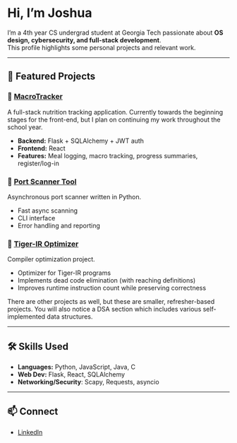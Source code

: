 # Hi, I’m Joshua

I’m a 4th year CS undergrad student at Georgia Tech passionate about **OS design, cybersecurity, and full-stack development**.  
This profile highlights some personal projects and relevant work.

---

## 🚀 Featured Projects

### 🍎 [MacroTracker](https://github.com/jsampson07/Summer2025-Portfolio/tree/main/MacroTracker)
A full-stack nutrition tracking application. Currently towards the beginning stages for the front-end, but I plan on continuing my work throughout the school year. 
- **Backend:** Flask + SQLAlchemy + JWT auth  
- **Frontend:** React
- **Features:** Meal logging, macro tracking, progress summaries, register/log-in

### 🔎 [Port Scanner Tool](https://github.com/jsampson07/Summer2025-Portfolio/tree/main/port-scanner-tool)
Asynchronous port scanner written in Python.  
- Fast async scanning  
- CLI interface  
- Error handling and reporting

### 📝 [Tiger-IR Optimizer](https://github.com/jsampson07/Compilers-Project1)
Compiler optimization project.
- Optimizer for Tiger-IR programs
- Implements dead code elimination (with reaching definitions)
- Improves runtime instruction count while preserving correctness

There are other projects as well, but these are smaller, refresher-based projects. You will also notice a DSA section which includes various self-implemented data structures.

---

## 🛠️ Skills Used
- **Languages:** Python, JavaScript, Java, C
- **Web Dev:** Flask, React, SQLAlchemy
- **Networking/Security**: Scapy, Requests, asyncio

---

## 📫 Connect
- [LinkedIn](https://www.linkedin.com/in/joshua-sampson)
